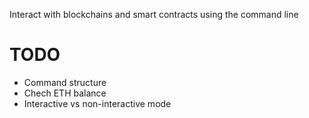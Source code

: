 Interact with blockchains and smart contracts using the command line

# TODO
- Command structure
- Chech ETH balance
- Interactive vs non-interactive mode